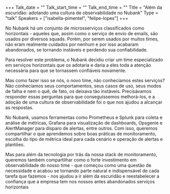 +++
Talk_date = ""
Talk_start_time = ""
Talk_end_time = ""
Title = "Além da escuridão: adotando uma cultura de observabilidade no Nubank"
Type = "talk"
Speakers = ["isabella-pimentel", "felipe-lopes"]
+++

No Nubank há um conjunto de microsserviços classificados como horizontais - aqueles que, assim como o serviço de envio de emails, são usados por diversos squads. Porém, por serem usados por muitos times, não eram realmente cuidados por nenhum e por isso acabaram abandonados, se tornando instáveis e perdendo sua confiabilidade.

Para resolver este problema, o Nubank decidiu criar um time especializado em serviços horizontais que os adotaria e daria a eles toda a atenção necessária para que se tornassem confiáveis novamente.

Mas como fazer isso se nós, o novo time, não conhecíamos estes serviços? Não conhecíamos seus comportamentos, seus casos de uso, seus modos de falha e nem o quê, de fato, os deixava tão instáveis. Precisávamos responder essas perguntas para que conseguíssemos melhorá-los, e a adoção de uma cultura de observabilidade foi o que nos ajudou a alcançar as respostas.

No Nubank, usamos ferramentas como Prometheus e Splunk para coleta e análise de métricas, Grafana para visualização de dashboards, Opsgenie e AlertManager para disparo de alertas, entre outros. Com isso, queremos compartilhar o que aprendemos sobre boas práticas de monitoramento, escolha do tipo de métrica ideal para cada cenário e operação de alertas e plantões.

Mas para além da tecnologia por trás da nossa stack de monitoramento, queremos também compartilhar como o forte investimento em observabilidade do nosso time - que começou como uma questão de necessidade e acabou se tornando parte natural e indispensável de cada tarefa que fazemos - nos ajudou a ir além da escuridão e reestabelecer a confiança que a empresa tem nos nossos antes abandonados serviços horizontais
